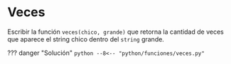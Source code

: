 # Veces

Escribir la función `veces(chico, grande)` que retorna la cantidad de veces que aparece el string chico dentro del `string` grande.

??? danger "Solución"
    ```python
    --8<-- "python/funciones/veces.py"
    ```